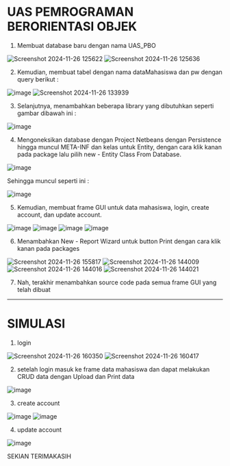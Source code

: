 # UAS PEMROGRAMAN BERORIENTASI OBJEK

1. Membuat database baru dengan nama UAS_PBO

![Screenshot 2024-11-26 125622](https://github.com/user-attachments/assets/97488c9c-245d-4510-aa19-b37c102fb8f5)
![Screenshot 2024-11-26 125636](https://github.com/user-attachments/assets/d9ef8aff-7ee1-4209-b928-d092db730688)

2. Kemudian, membuat tabel dengan nama dataMahasiswa dan pw dengan query berikut :

![image](https://github.com/user-attachments/assets/5116f2b5-a37d-49f0-976b-29a2009a5155)
![Screenshot 2024-11-26 133939](https://github.com/user-attachments/assets/46722a04-94c2-4c73-b7ae-3b6ef553586c)

3. Selanjutnya, menambahkan beberapa library yang dibutuhkan seperti gambar dibawah ini :

![image](https://github.com/user-attachments/assets/f8177428-60fb-43aa-99fb-60a7a42fc549)

4. Mengoneksikan database dengan Project Netbeans dengan Persistence hingga muncul META-INF dan kelas untuk Entity, dengan cara klik kanan pada package lalu pilih new - Entity Class From Database.

![image](https://github.com/user-attachments/assets/89cf2c33-3a08-4931-88f0-1090768c5384)

Sehingga muncul seperti ini :

![image](https://github.com/user-attachments/assets/128be9ce-2658-4428-a1d6-f34d89d25a64)

5. Kemudian, membuat frame GUI untuk data mahasiswa, login, create account, dan update account.

![image](https://github.com/user-attachments/assets/3d78c1c0-33f1-4156-b705-3475f6e022c7)
![image](https://github.com/user-attachments/assets/eeeb2644-cebe-4cd6-9a29-11c0a608ae37)
![image](https://github.com/user-attachments/assets/5e77b925-b540-44d6-8f26-b3abf3030fec)
![image](https://github.com/user-attachments/assets/49517bf5-003c-4395-9abe-7083b6e425c2)

6. Menambahkan New - Report Wizard untuk button Print dengan cara klik kanan pada packages

![Screenshot 2024-11-26 155817](https://github.com/user-attachments/assets/8a4549f1-40a1-4d95-a19f-2ade3977ad0e)
![Screenshot 2024-11-26 144009](https://github.com/user-attachments/assets/c65dc5d7-6f46-4d1a-b054-0db7a793010b)
![Screenshot 2024-11-26 144016](https://github.com/user-attachments/assets/08684161-b736-4d19-a56b-8956d1ba85e9)
![Screenshot 2024-11-26 144021](https://github.com/user-attachments/assets/2acaa809-8239-4099-b5bc-9d1f328757e2)

7. Nah, terakhir menambahkan source code pada semua frame GUI yang telah dibuat

--------------------------------------------------------------------------------------------------------------------
# SIMULASI

1. login

![Screenshot 2024-11-26 160350](https://github.com/user-attachments/assets/25ee7b4f-125e-45a6-86ee-b287b582ef19)
![Screenshot 2024-11-26 160417](https://github.com/user-attachments/assets/dc7787c5-d753-4d9d-b133-28d4fc49bb73)

2. setelah login masuk ke frame data mahasiswa dan dapat melakukan CRUD data dengan Upload dan Print data

![image](https://github.com/user-attachments/assets/96e086b2-f4b9-46c1-a983-a67d7af1dd3f)

3. create account

![image](https://github.com/user-attachments/assets/01e65d34-54e7-48e3-89bf-2d38ef6b602b)
![image](https://github.com/user-attachments/assets/af8816c0-e11f-44f2-8fa0-0b2492bdcd1e)

4. update account

![image](https://github.com/user-attachments/assets/a6b80bf0-a572-489d-97d6-33d9041703c6)

SEKIAN TERIMAKASIH



